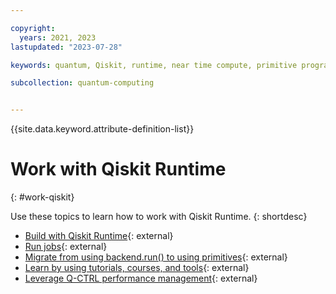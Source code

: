 ```yaml
---

copyright:
  years: 2021, 2023
lastupdated: "2023-07-28"

keywords: quantum, Qiskit, runtime, near time compute, primitive programs

subcollection: quantum-computing


---
```



{{site.data.keyword.attribute-definition-list}}

# Work with Qiskit Runtime
{: #work-qiskit}

Use these topics to learn how to work with Qiskit Runtime.
{: shortdesc}

- [Build with Qiskit Runtime](https://docs.quantum-computing.ibm.com/build){: external}
- [Run jobs](https://docs.quantum-computing.ibm.com/run){: external}
- [Migrate from using backend.run() to using primitives](https://docs.quantum-computing.ibm.com/api/migration-guides/qiskit-runtime){: external}
- [Learn by using tutorials, courses, and tools](https://learning.quantum-computing.ibm.com){: external}
- [Leverage Q-CTRL performance management](https://docs.q-ctrl.com/q-ctrl-embedded){: external}
